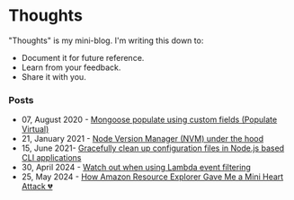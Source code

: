 # Thoughts

"Thoughts" is my mini-blog. I'm writing this down to:

* Document it for future reference.
* Learn from your feedback.
* Share it with you.

### Posts

* 07, August 2020 - [Mongoose populate using custom fields (Populate Virtual)](./mongoose-populate-using-custom-field.md)
* 21, January 2021 - [Node Version Manager (NVM) under the hood](./nvm-under-the-hood.md)
* 15, June 2021- [Gracefully clean up configuration files in Node.js based CLI applications](./cleanup-configuration-files.md)
* 30, April 2024 - [Watch out when using Lambda event filtering](./watch-out-when-using-lambda-event-filtering/post.md)
* 25, May 2024 - [How Amazon Resource Explorer Gave Me a Mini Heart Attack 💔](./aws-resource-explorer/post.md)
